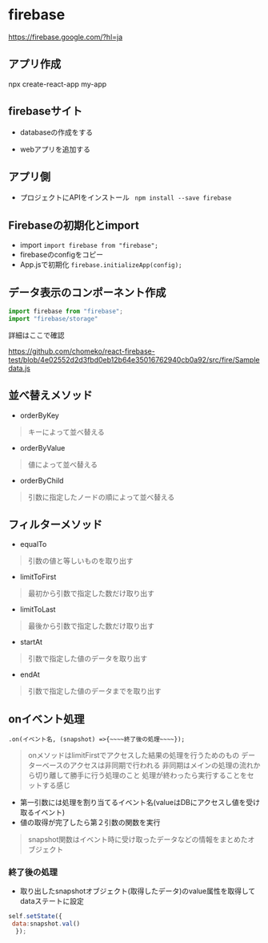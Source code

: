 # firebase
https://firebase.google.com/?hl=ja

## アプリ作成
npx create-react-app my-app

##  firebaseサイト
- databaseの作成をする

- webアプリを追加する

## アプリ側
- プロジェクトにAPIをインストール
` npm install --save firebase`

## Firebaseの初期化とimport
- import
`import firebase from "firebase";`
- firebaseのconfigをコピー
- App.jsで初期化
`firebase.initializeApp(config);`

## データ表示のコンポーネント作成
```js
import firebase from "firebase";
import "firebase/storage"
```
詳細はここで確認

https://github.com/chomeko/react-firebase-test/blob/4e02552d2d3fbd0eb12b64e35016762940cb0a92/src/fire/Sampledata.js
 

## 並べ替えメソッド
- orderByKey
>キーによって並べ替える
- orderByValue
>値によって並べ替える
- orderByChild
>引数に指定したノードの順によって並べ替える

## フィルターメソッド
- equalTo
>引数の値と等しいものを取り出す
- limitToFirst
>最初から引数で指定した数だけ取り出す
- limitToLast
>最後から引数で指定した数だけ取り出す
- startAt
>引数で指定した値のデータを取り出す
- endAt
>引数で指定した値のデータまでを取り出す

## onイベント処理
`.on(イベント名, (snapshot) =>{~~~~終了後の処理~~~~});`

>onメソッドはlimitFirstでアクセスした結果の処理を行うためのもの
>データーベースのアクセスは非同期で行われる
>非同期はメインの処理の流れから切り離して勝手に行う処理のこと
>処理が終わったら実行することをセットする感じ

- 第一引数には処理を割り当てるイベント名(valueはDBにアクセスし値を受け取るイベント)
- 値の取得が完了したら第２引数の関数を実行
>snapshot関数はイベント時に受け取ったデータなどの情報をまとめたオブジェクト
### 終了後の処理
- 取り出したsnapshotオブジェクト(取得したデータ)のvalue属性を取得してdataステートに設定
```js
self.setState({
 data:snapshot.val()
  });
```
